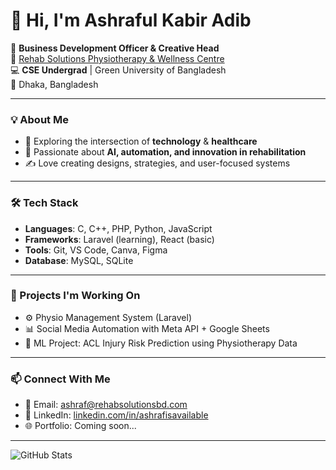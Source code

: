 # 👋 Hi, I'm Ashraful Kabir Adib

🎯 **Business Development Officer & Creative Head**  
🏥 [Rehab Solutions Physiotherapy & Wellness Centre](https://rehabsolutionsbd.com)  
💻 **CSE Undergrad** | Green University of Bangladesh  
📍 Dhaka, Bangladesh  

---

### 💡 About Me
- 🔬 Exploring the intersection of **technology** & **healthcare**
- 🧠 Passionate about **AI, automation, and innovation in rehabilitation**
- ✍️ Love creating designs, strategies, and user-focused systems

---

### 🛠️ Tech Stack
- **Languages**: C, C++, PHP, Python, JavaScript
- **Frameworks**: Laravel (learning), React (basic)
- **Tools**: Git, VS Code, Canva, Figma
- **Database**: MySQL, SQLite

---

### 🚀 Projects I'm Working On
- ⚙️ Physio Management System (Laravel)
- 📊 Social Media Automation with Meta API + Google Sheets
- 🤖 ML Project: ACL Injury Risk Prediction using Physiotherapy Data

---

### 📫 Connect With Me
- 📧 Email: ashraf@rehabsolutionsbd.com  
- 💼 LinkedIn: [linkedin.com/in/ashrafisavailable](https://www.linkedin.com/in/ashrafisavailable/)  
- 🌐 Portfolio: Coming soon...

---

![GitHub Stats](https://github-readme-stats.vercel.app/api?username=ashrafulkabiradib&show_icons=true&theme=default)
